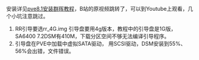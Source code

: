 安装详见[pve8.1安装群晖教程](https://www.freehelpme.com/pve8-1/)，B站的原视频跳转了，可以到Youtube上观看，几个小坑注意跳过。

1. RR引导要选rr_4G.img 
引导盘要用4g版本，教程中的引导盘是1G版，SA6400 7.2DSM有410M，下载分区空间不够无法编译引导程序。
2. 引导盘在PVE中加载中虚拟SATA驱动，
用SCSI驱动，DSM安装到55%、56%会出错，文件错误。